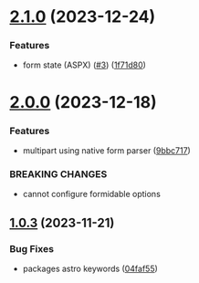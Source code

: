# [2.1.0](https://github.com/withastro-utils/utils/compare/@astro-utils/express-endpoints@2.0.0...@astro-utils/express-endpoints@2.1.0) (2023-12-24)


### Features

* form state (ASPX) ([#3](https://github.com/withastro-utils/utils/issues/3)) ([1f71d80](https://github.com/withastro-utils/utils/commit/1f71d8035b4251f133333cfa35660070a5423492))

# [2.0.0](https://github.com/withastro-utils/utils/compare/@astro-utils/express-endpoints@1.0.3...@astro-utils/express-endpoints@2.0.0) (2023-12-18)


### Features

* multipart using native form parser ([9bbc717](https://github.com/withastro-utils/utils/commit/9bbc71760cfc0ce99daebe7cff62f8e433d4ee6d))


### BREAKING CHANGES

* cannot configure formidable options

## [1.0.3](https://github.com/withastro-utils/utils/compare/@astro-utils/express-endpoints@1.0.2...@astro-utils/express-endpoints@1.0.3) (2023-11-21)


### Bug Fixes

* packages astro keywords ([04faf55](https://github.com/withastro-utils/utils/commit/04faf559ea1326936e137c2783894b2792cfa9af))
